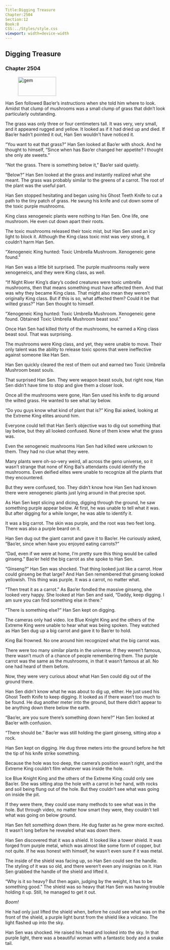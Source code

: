 ```yaml
---
Title:Digging Treasure 
Chapter:2504 
Section:12 
Book:8 
CSS:../Styles/style.css 
viewport: width=device-width
---
```

  
## Digging Treasure
### Chapter 2504
  
<figure>
	<img src="../Images/gem.gif" alt="gem" id="gem" width="120" height="60" />
</figure>
  

  
Han Sen followed Bao’er’s instructions when she told him where to look. Amidst that clump of mushrooms was a small clump of grass that didn’t look particularly outstanding.

The grass was only three or four centimeters tall. It was very, very small, and it appeared rugged and yellow. It looked as if it had dried up and died. If Bao’er hadn’t pointed it out, Han Sen wouldn’t have noticed it.

“You want to eat that grass?” Han Sen looked at Bao’er with shock. And he thought to himself, “Since when has Bao’er changed her appetite? I thought she only ate sweets.”

“Not the grass. There is something below it,” Bao’er said quietly.

“Below?” Han Sen looked at the grass and instantly realized what she meant. The grass was probably similar to the greens of a carrot. The root of the plant was the useful part.

Han Sen stopped hesitating and began using his Ghost Teeth Knife to cut a path to the tiny patch of grass. He swung his knife and cut down some of the toxic purple mushrooms.

King class xenogeneic plants were nothing to Han Sen. One life, one mushroom. He even cut down apart their roots.

The toxic mushrooms released their toxic mist, but Han Sen used an icy light to block it. Although the King class toxic mist was very strong, it couldn’t harm Han Sen.

“Xenogeneic King hunted: Toxic Umbrella Mushroom. Xenogeneic gene found.”

Han Sen was a little bit surprised. The purple mushrooms really were xenogeneics, and they were King class, as well.

“If Night River King’s diary’s coded creatures were toxic umbrella mushrooms, then that means something must have affected them. And that was why they became King class. That might also mean they weren’t originally King class. But if this is so, what affected them? Could it be that wilted grass?” Han Sen thought to himself.

“Xenogeneic King hunted: Toxic Umbrella Mushroom. Xenogeneic gene found. Obtained Toxic Umbrella Mushroom beast soul.”

Once Han Sen had killed thirty of the mushrooms, he earned a King class beast soul. That was surprising.

The mushrooms were King class, and yet, they were unable to move. Their only talent was the ability to release toxic spores that were ineffective against someone like Han Sen.

Han Sen quickly cleared the rest of them out and earned two Toxic Umbrella Mushroom beast souls.

That surprised Han Sen. They were weapon beast souls, but right now, Han Sen didn’t have time to stop and give them a closer look.

Once all the mushrooms were gone, Han Sen used his knife to dig around the wilted grass. He wanted to see what lay below.

“Do you guys know what kind of plant that is?” King Bai asked, looking at the Extreme King elites around him.

Everyone could tell that Han Sen’s objective was to dig out something that lay below, but they all looked confused. None of them knew what the grass was.

Even the xenogeneic mushrooms Han Sen had killed were unknown to them. They had no clue what they were.

Many plants were oh-so-very weird, all across the geno universe, so it wasn’t strange that none of King Bai’s attendants could identify the mushrooms. Even deified elites were unable to recognize all the plants that they encountered.

But they were confused, too. They didn’t know how Han Sen had known there were xenogeneic plants just lying around in that precise spot.

As Han Sen kept slicing and dicing, digging through the ground, he saw something purple appear below. At first, he was unable to tell what it was. But after digging for a while longer, he was able to identify it.

It was a big carrot. The skin was purple, and the root was two feet long. There was also a purple beard on it.

Han Sen dug out the giant carrot and gave it to Bao’er. He curiously asked, “Bao’er, since when have you enjoyed eating carrots?”

“Dad, even if we were at home, I’m pretty sure this thing would be called ginseng.” Bao’er held the big carrot as she spoke to Han Sen.

“Ginseng?” Han Sen was shocked. That thing looked just like a carrot. How could ginseng be that large? And Han Sen remembered that ginseng looked yellowish. This thing was purple. It was a carrot, no matter what.

“Then treat it as a carrot.” As Bao’er fondled the massive ginseng, she looked very happy. She looked at Han Sen and said, “Daddy, keep digging. I am sure you can find something else in there.”

“There is something else?” Han Sen kept on digging.

The cameras only had video. Ice Blue Knight King and the others of the Extreme King were unable to hear what was being spoken. They watched as Han Sen dug up a big carrot and gave it to Bao’er to hold.

King Bai frowned. No one around him recognized what the big carrot was.

There were too many similar plants in the universe. If they weren’t famous, there wasn’t much of a chance of people remembering them. The purple carrot was the same as the mushrooms, in that it wasn’t famous at all. No one had heard of them before.

Now, they were very curious about what Han Sen could dig out of the ground there.

Han Sen didn’t know what he was about to dig up, either. He just used his Ghost Teeth Knife to keep digging. It looked as if there wasn’t too much to be found. He dug another meter into the ground, but there didn’t appear to be anything down there below the earth.

“Bao’er, are you sure there’s something down here?” Han Sen looked at Bao’er with confusion.

“There should be.” Bao’er was still holding the giant ginseng, sitting atop a rock.

Han Sen kept on digging. He dug three meters into the ground before he felt the tip of his knife strike something.

Because the hole was too deep, the camera’s position wasn’t right, and the Extreme King couldn’t film whatever was inside the hole.

Ice Blue Knight King and the others of the Extreme King could only see Bao’er. She was sitting atop the hole with a carrot in her hand, with rocks and soil being flung out of the hole. But they couldn’t see what was going on inside the pit.

If they were there, they could use many methods to see what was in the hole. But through video, no matter how smart they were, they couldn’t tell what was going on below ground.

Han Sen felt something down there. He dug faster as he grew more excited. It wasn’t long before he revealed what was down there.

Han Sen discovered that it was a shield. It looked like a tower shield. It was forged from purple metal, which was almost like some form of copper, but not quite. If he was honest with himself, he wasn’t even sure if it was metal.

The inside of the shield was facing up, so Han Sen could see the handle. The styling of it was so old, and there weren’t even any insignias on it. Han Sen grabbed the handle of the shield and lifted it.

“Why is it so heavy? But then again, judging by the weight, it has to be something good.” The shield was so heavy that Han Sen was having trouble holding it up. Still, he managed to get it out.

*Boom!*

He had only just lifted the shield when, before he could see what was on the front of the shield, a purple light burst from the shield like a volcano. The light flashed up into the sky.

Han Sen was shocked. He raised his head and looked into the sky. In that purple light, there was a beautiful woman with a fantastic body and a snake tail.